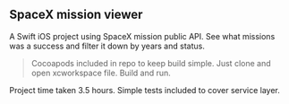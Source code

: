 ## SpaceX mission viewer ##
A Swift iOS project using SpaceX mission public API. See what missions was a success and filter it down by years and status.
> Cocoapods included in repo to keep build simple. Just clone and open xcworkspace file. Build and run.

Project time taken 3.5 hours. Simple tests included to cover service layer.
